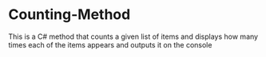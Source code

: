 # Counting-Method
This is a C# method that counts a given list of items and displays how many times each of the items appears and outputs it on the console
